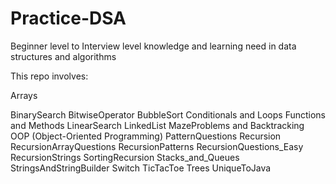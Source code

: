 # Practice-DSA
Beginner level to Interview level knowledge and learning need in data structures and algorithms 

This repo involves:

Arrays

BinarySearch
BitwiseOperator
BubbleSort
Conditionals and Loops
Functions and Methods
LinearSearch
LinkedList
MazeProblems and Backtracking
OOP (Object-Oriented Programming)
PatternQuestions
Recursion
RecursionArrayQuestions
RecursionPatterns
RecursionQuestions_Easy
RecursionStrings
SortingRecursion
Stacks_and_Queues
StringsAndStringBuilder
Switch
TicTacToe
Trees
UniqueToJava
